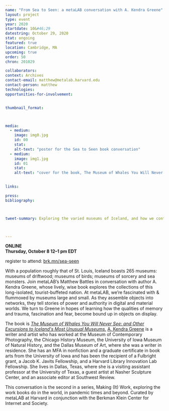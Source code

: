 ```yaml
---
name: "From Sea to Seen: a metaLAB conversation with A. Kendra Greene"
layout: project
type: event
year: 2020
startdate: 10&#46;29
datestring: October 29, 2020
stat: ongoing
featured: true
location: Cambridge, MA
upcoming: true
order: 50
chron: 201029

collaborators:
context: Archives
contact-email: matthew@metalab.harvard.edu
contact-person: matthew
technologies:
opportunities-for-involvement:


thumbnail_format:



media:
  - medium:
    image: img0.jpg
    id: 00
    stat:
    alt-text: "poster for the Sea to Seen book conversation"
  - medium:
    image: img1.jpg
    id: 01
    stat:
    alt-text: "cover for the book, The Museum of Whales You Will Never See, by A. Kendra Greene"
  

links:

press:
bibliography:



tweet-summary: Exploring the varied museums of Iceland, and how we contend with memory and trauma, fascination and fear, through objects on display.



---
```

**ONLINE<br />
Thursday, October 8
12–1 pm EDT**

register to attend: [brk.mn/sea-seen](https://harvard.zoom.us/webinar/register/WN_nEr70AqcRwuklBfJcUtF_g)

With a population roughly that of St. Louis, Iceland boasts 265 museums: museums of driftwood; museums of birds; museums of sorcery and sea monsters. Join metaLAB’s Matthew Battles in conversation with author A. Kendra Greene, whose lively, wise book explores the collections of this long-isolated, tourist-buffeted nation. At metaLAB, we’re fascinated with & flummoxed by museums large and small. As they assemble objects into networks, they tell stories of power and authority in digital and material worlds. We turn to Greene in hopes of learning how the qualities of memory and trauma, fascination and fear, become bound up in objects on display.

The book is [*The Museum of Whales You Will Never See: and Other Excursions to Iceland's Most Unusual Museums.*](https://bookshop.org/books/the-museum-of-whales-you-will-never-see-and-other-excursions-to-iceland-s-most-unusual-museums/9780143135463) [A. Kendra Greene](https://www.penguinrandomhouse.com/authors/2201389/a-kendra-greene/) is a writer and artist who has worked at the Museum of Contemporary Photography, the Chicago History Museum, the University of Iowa Museum of Natural History, and the Dallas Museum of Art, where she was a writer in residence. She has an MFA in nonfiction and a graduate certificate in book arts from the University of Iowa and has been the recipient of a Fulbright grant, a Jacob K. Javits Fellowship, and a Harvard Library Innovation Lab Fellowship. She lives in Dallas, Texas, where she is a visiting assistant professor at the University of Texas, a guest artist at Nasher Sculpture Center, and an associate editor at Southwest Review.


This conversation is the second in a series, Making (It) Work, exploring the work books do in the world, in pandemic times and beyond. Curated by metaLAB at Harvard in conjunction with the Berkman Klein Center for Internet and Society.




